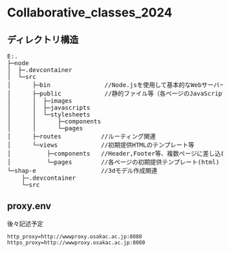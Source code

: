 # Collaborative_classes_2024

## ディレクトリ構造
<pre>
E:.
├─node
│  ├─.devcontainer
│  └─src
│      ├─bin               //Node.jsを使用して基本的なWebサーバーを作成
│      ├─public            //静的ファイル等（各ページのJavaScript,CSS,image等）
│      │  ├─images
│      │  ├─javascripts
│      │  └─stylesheets
│      │      ├─components
│      │      └─pages
│      ├─routes           //ルーティング関連
│      └─views            //初期提供HTMLのテンプレート等
│          ├─components   //Header,Footer等、複数ページに差し込むテンプレート
│          └─pages        //各ページの初期提供テンプレート(html)
└─shap-e                  //3dモデル作成関連
    ├─.devcontainer
    └─src
</pre>


## proxy.env
後々記述予定

    http_proxy=http://wwwproxy.osakac.ac.jp:8080
    https_proxy=http://wwwproxy.osakac.ac.jp:8080
